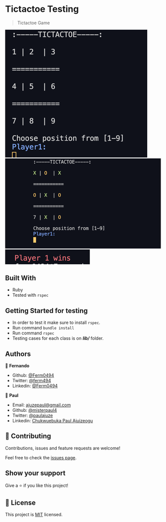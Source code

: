 # Tictactoe Testing

> Tictactoe Game

![screenshot](./img/1.png)
![screenshot](./img/2.png)
![screenshot](./img/3.png)

## Built With

- Ruby
- Tested with `rspec` 

## Getting Started for testing

- In order to test it make sure to install `rspec`.
- Run command `bundle install`
- Run command `rspec`
- Testing cases for each class is on ***lib/*** folder. 

## Authors

👤 **Fernando**

- Github: [@Ferm0494](https://github.com/Ferm0494)
- Twitter: [@ferm494](https://twitter.com/ferm494)
- Linkedin: [@Ferm0494](https://www.linkedin.com/in/ferm0494/)

👤 **Paul**

- Email: [ajuzepaul@gmail.com](ajuzepaul@gmail.com)
- Github: [@misterpaul4](https://github.com/misterpaul4)
- Twitter: [@paulajuze](https://twitter.com/paulajuze)
- Linkedin: [Chukwuebuka Paul Ajuizeogu](https://www.linkedin.com/in/chukwuebuka-paul-ajuizeogu/)

## 🤝 Contributing

Contributions, issues and feature requests are welcome!

Feel free to check the [issues page](issues/).

## Show your support

Give a ⭐️ if you like this project!

## 📝 License

This project is [MIT](lic.url) licensed.
